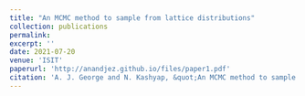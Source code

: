 ```yaml
---
title: "An MCMC method to sample from lattice distributions"
collection: publications
permalink: 
excerpt: ''
date: 2021-07-20
venue: 'ISIT'
paperurl: 'http://anandjez.github.io/files/paper1.pdf'
citation: 'A. J. George and N. Kashyap, &quot;An MCMC method to sample from lattice distributions,&quot; <i>ISIT 2021</i>'
---
```



